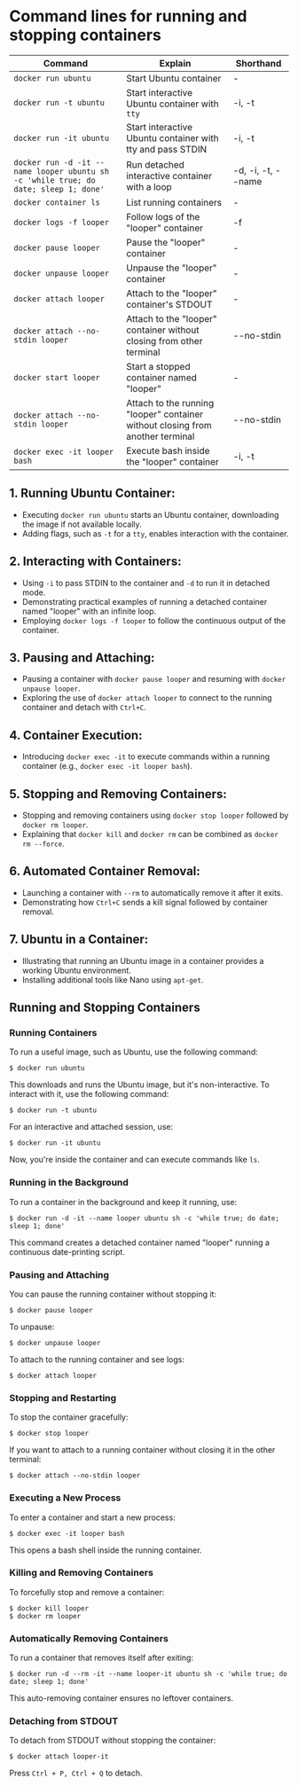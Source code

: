 # Command lines for running and stopping containers
Command                                   | Explain                                                              | Shorthand              
-------------------------------------------|----------------------------------------------------------------------|------------------------
```docker run ubuntu```                       | Start Ubuntu container                                               | -                      
```docker run -t ubuntu```                    | Start interactive Ubuntu container with ```tty```                          | -i, -t                 
```docker run -it ubuntu```                   | Start interactive Ubuntu container with tty and pass STDIN           | -i, -t                 
```docker run -d -it --name looper ubuntu sh -c 'while true; do date; sleep 1; done'``` | Run detached interactive container with a loop    | -d, -i, -t, --name     
```docker container ls```                     | List running containers                                              | -                      
```docker logs -f looper```                   | Follow logs of the "looper" container                                 | -f                     
```docker pause looper```                     | Pause the "looper" container                                          | -                      
```docker unpause looper```                   | Unpause the "looper" container                                        | -                      
```docker attach looper```                    | Attach to the "looper" container's STDOUT                            | -                      
```docker attach --no-stdin looper```         | Attach to the "looper" container without closing from other terminal | --no-stdin              
```docker start looper```                     | Start a stopped container named "looper"                              | -                      
```docker attach --no-stdin looper```         | Attach to the running "looper" container without closing from another terminal | --no-stdin     
```docker exec -it looper bash```             | Execute bash inside the "looper" container                            | -i, -t                 

## 1. Running Ubuntu Container:
   - Executing ```docker run ubuntu``` starts an Ubuntu container, downloading the image if not available locally.
   - Adding flags, such as ```-t``` for a ```tty```, enables interaction with the container.

## 2. Interacting with Containers:
   - Using ```-i``` to pass STDIN to the container and ```-d``` to run it in detached mode.
   - Demonstrating practical examples of running a detached container named "looper" with an infinite loop.
   - Employing ```docker logs -f looper``` to follow the continuous output of the container.

## 3. Pausing and Attaching:
   - Pausing a container with ```docker pause looper``` and resuming with ```docker unpause looper```.
   - Exploring the use of ```docker attach looper``` to connect to the running container and detach with ```Ctrl+C```.

## 4. Container Execution:
   - Introducing ```docker exec -it``` to execute commands within a running container (e.g., ```docker exec -it looper bash```).

## 5. Stopping and Removing Containers:
   - Stopping and removing containers using ```docker stop looper``` followed by ```docker rm looper```.
   - Explaining that ```docker kill``` and ```docker rm``` can be combined as ```docker rm --force```.

## 6. Automated Container Removal:
   - Launching a container with ```--rm``` to automatically remove it after it exits.
   - Demonstrating how ```Ctrl+C``` sends a kill signal followed by container removal.

## 7. Ubuntu in a Container:
   - Illustrating that running an Ubuntu image in a container provides a working Ubuntu environment.
   - Installing additional tools like Nano using ```apt-get```.



## Running and Stopping Containers

### Running Containers

To run a useful image, such as Ubuntu, use the following command:

```
$ docker run ubuntu
```

This downloads and runs the Ubuntu image, but it's non-interactive. To interact with it, use the following command:

```
$ docker run -t ubuntu
```

For an interactive and attached session, use:

```
$ docker run -it ubuntu
```

Now, you're inside the container and can execute commands like `ls`.

### Running in the Background

To run a container in the background and keep it running, use:

```
$ docker run -d -it --name looper ubuntu sh -c 'while true; do date; sleep 1; done'
```

This command creates a detached container named "looper" running a continuous date-printing script.

### Pausing and Attaching

You can pause the running container without stopping it:

```
$ docker pause looper
```

To unpause:

```
$ docker unpause looper
```

To attach to the running container and see logs:

```
$ docker attach looper
```

### Stopping and Restarting

To stop the container gracefully:
```
$ docker stop looper
```

If you want to attach to a running container without closing it in the other terminal:

```
$ docker attach --no-stdin looper
```

### Executing a New Process

To enter a container and start a new process:

```
$ docker exec -it looper bash
```

This opens a bash shell inside the running container.

### Killing and Removing Containers

To forcefully stop and remove a container:

```
$ docker kill looper
$ docker rm looper
```

### Automatically Removing Containers

To run a container that removes itself after exiting:

```
$ docker run -d --rm -it --name looper-it ubuntu sh -c 'while true; do date; sleep 1; done'
```

This auto-removing container ensures no leftover containers.

### Detaching from STDOUT

To detach from STDOUT without stopping the container:

```
$ docker attach looper-it
```
Press `Ctrl + P, Ctrl + Q` to detach.
```

